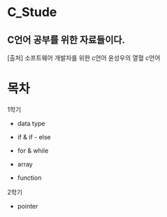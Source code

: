 # C_Stude

## C언어 공부를 위한 자료들이다.

[출처]
소프트웨어 개발자를 위한 c언어
윤성우의 열혈 c언어

# 목차
1학기

  - data type
  
  - if & if - else
  
  - for & while
  
  - array
  
  - function
  
  
2학기

  - pointer
